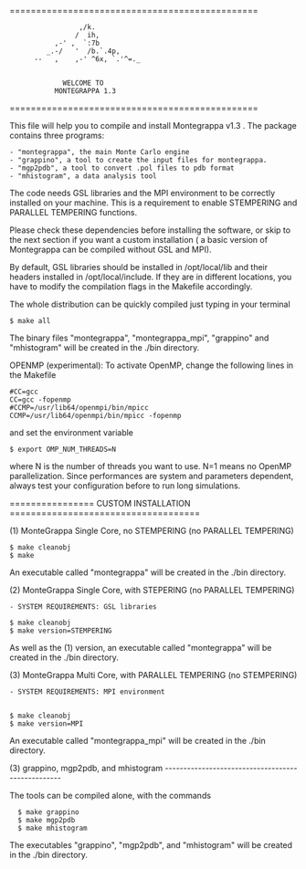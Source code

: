 ===============================================

                     ,/k.
                    /  ih,              
               ,-' ,  `:7b                      
             _.-/   '  /b.`.4p,
          --   ,    ,-' ^6x, `.'^=._


                 WELCOME TO
               MONTEGRAPPA 1.3 

===============================================


This file will help you to compile and install Montegrappa v1.3 .
The package contains three programs:

	- "montegrappa", the main Monte Carlo engine 
	- "grappino", a tool to create the input files for montegrappa.
	- "mgp2pdb", a tool to convert .pol files to pdb format
	- "mhistogram", a data analysis tool

The code needs GSL libraries and the MPI environment to be correctly 
installed on your machine. This is a requirement to enable STEMPERING
and PARALLEL TEMPERING functions. 

Please check these dependencies before installing the software, or skip 
to the next section if you want a custom installation ( a basic version 
of Montegrappa can be compiled without GSL and MPI).

By default, GSL libraries should be installed in /opt/local/lib and their
headers installed in /opt/local/include.
If they are in different locations, you have to modify the compilation 
flags in the Makefile accordingly.

The whole distribution can be quickly compiled just typing in your terminal

	$ make all

The binary files "montegrappa", "montegrappa_mpi", "grappino" 
and "mhistogram" will be created in the ./bin directory. 


OPENMP (experimental): To activate OpenMP, change the following lines 
in the Makefile

	#CC=gcc
	CC=gcc -fopenmp
	#CCMP=/usr/lib64/openmpi/bin/mpicc
	CCMP=/usr/lib64/openmpi/bin/mpicc -fopenmp

and set the environment variable

	$ export OMP_NUM_THREADS=N

where N is the number of threads you want to use. N=1 means
no OpenMP parallelization. Since performances are system and parameters
dependent, always test your configuration before to run long simulations.  

================ CUSTOM INSTALLATION ====================================


(1) MonteGrappa Single Core, no STEMPERING (no PARALLEL TEMPERING)

	$ make cleanobj
	$ make

An executable called "montegrappa" will be created in the ./bin directory.

(2) MonteGrappa Single Core, with STEPERING (no PARALLEL TEMPERING)

    - SYSTEM REQUIREMENTS: GSL libraries

	$ make cleanobj	
	$ make version=STEMPERING

As well as the (1) version, an executable called "montegrappa" will be created in the ./bin directory.


(3) MonteGrappa Multi Core, with PARALLEL TEMPERING (no STEMPERING)

    - SYSTEM REQUIREMENTS: MPI environment


	$ make cleanobj
	$ make version=MPI

An executable called "montegrappa_mpi" will be created in the ./bin directory.


(3) grappino, mgp2pdb, and mhistogram --------------------------------------------------
 
The tools can be compiled alone, with the commands

      $ make grappino
      $ make mgp2pdb
      $ make mhistogram

The executables "grappino", "mgp2pdb", and "mhistogram" will be created in the ./bin directory.
